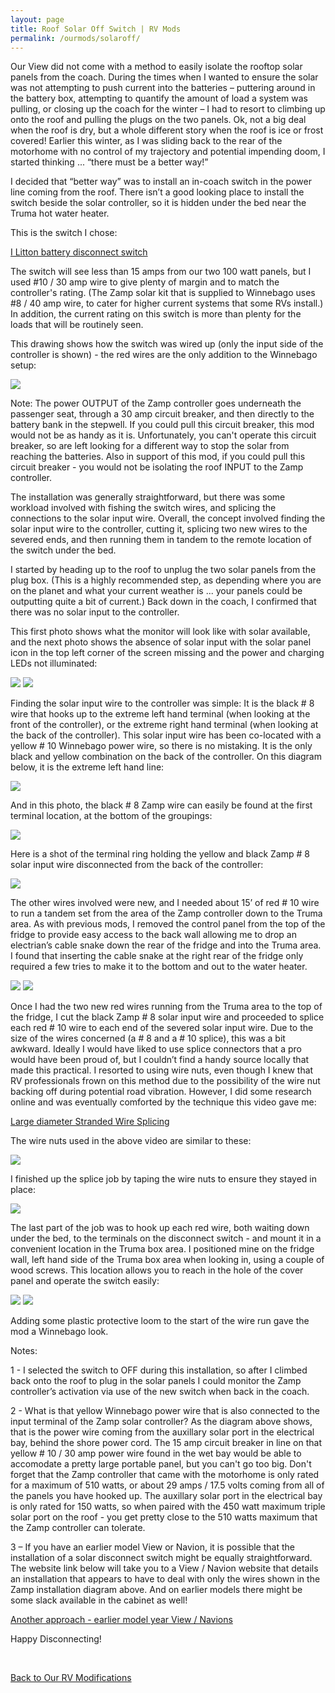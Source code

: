 ```yaml
---
layout: page
title: Roof Solar Off Switch | RV Mods
permalink: /ourmods/solaroff/
---
```

Our View did not come with a method to easily isolate the rooftop solar panels from the coach.  During the times when I wanted to ensure the solar was not attempting to push current into the batteries – puttering around in the battery box, attempting to quantify the amount of load a system was pulling, or closing up the coach for the winter – I had to resort to climbing up onto the roof and pulling the plugs on the two panels.  Ok, not a big deal when the roof is dry, but a whole different story when the roof is ice or frost covered!  Earlier this winter, as I was sliding back to the rear of the motorhome with no control of my trajectory and potential impending doom, I started thinking ... “there must be a better way!”

I  decided that “better way” was to install an in-coach switch in the power line coming from the roof.  There isn’t a good looking place to install the switch beside the solar controller, so it is hidden under the bed near the Truma hot water heater.  

This is the switch I chose:

<a href = "https://www.amazon.ca/gp/product/B097JHCXD5/ref=ppx_yo_dt_b_asin_title_o00_s01?ie=UTF8&th=1 " target="_blank">I Litton battery disconnect switch </a>

The switch will see less than 15 amps from our two 100 watt panels, but I used #10 / 30 amp wire to give plenty of margin and to match the controller's rating.  (The Zamp solar kit that is supplied to Winnebago uses #8 / 40 amp wire, to cater for higher current systems that some RVs install.)  In addition, the current rating on this switch is more than plenty for the loads that will be routinely seen.

This drawing shows how the switch was wired up (only the input side of the controller is shown) - the red wires are the only addition to the Winnebago setup:

<img src="/assets/websolardiagramV2.jpg"/>

Note:  The power OUTPUT of the Zamp controller goes underneath the passenger seat, through a 30 amp circuit breaker, and then directly to the battery bank in the stepwell.  If you could pull this circuit breaker, this mod would not be as handy as it is.  Unfortunately, you can't operate this circuit breaker, so are left looking for a different way to stop the solar from reaching the batteries.  Also in support of this mod, if you could pull this circuit breaker - you would not be isolating the roof INPUT to the Zamp controller.

The installation was generally straightforward, but there was some workload involved with fishing the switch wires, and splicing the connections to the solar input wire.  Overall, the concept involved finding the solar input wire to the controller, cutting it, splicing two new wires to the severed ends, and then running them in tandem to the remote location of the switch under the bed.

I started by heading up to the roof to unplug the two solar panels from the plug box.  (This is a highly recommended step, as depending where you are on the planet and what your current weather is ... your panels could be outputting quite a bit of current.)  Back down in the coach, I confirmed that there was no solar input to the controller.  

This first photo shows what the monitor will look like with solar available, and the next photo shows the absence of solar input with the solar panel icon in the top left corner of the screen missing and the power and charging LEDs not illuminated:

<img src="/assets/websolaroff6.jpg"/>

<img src="/assets/websolaroff7.jpg"/>

Finding the solar input wire to the controller was simple:  It is the black # 8 wire that hooks up to the extreme left hand terminal (when looking at the front of the controller), or the extreme right hand terminal (when looking at the back of the controller).  This solar input wire has been co-located with a yellow # 10 Winnebago power wire, so there is no mistaking.  It is the only black and yellow combination on the back of the controller.  On this diagram below, it is the extreme left hand line:

<img src="/assets/websolardiagram.jpg"/>

And in this photo, the black # 8 Zamp wire can easily be found at the first terminal location, at the bottom of the groupings:

<img src="/assets/websolaroff8.jpg"/>

Here is a shot of the terminal ring holding the yellow and black Zamp # 8 solar input wire disconnected from the back of the controller:

<img src="/assets/websolaroff9.jpg"/>

The other wires involved were new, and I needed about 15’ of red # 10 wire to run a tandem set from the area of the Zamp controller down to the Truma area.  As with previous mods, I removed the control panel from the top of the fridge to provide easy access to the back wall allowing me to drop an electrian’s cable snake down the rear of the fridge and into the Truma area.  I found that inserting the cable snake at the right rear of the fridge only required a few tries to make it to the bottom and out to the water heater.

<img src="/assets/websolaroff3.jpg"/>

<img src="/assets/websolaroff5.jpg"/>

Once I had the two new red wires running from the Truma area to the top of the fridge, I cut the black Zamp # 8 solar input wire and proceeded to splice each red # 10 wire to each end of the severed solar input wire.  Due to the size of the wires concerned (a # 8 and a # 10 splice), this was a bit awkward.  Ideally I would have liked to use splice connectors that a pro would have been proud of, but I couldn’t find a handy source locally that made this practical.  I resorted to using wire nuts, even though I knew that RV professionals frown on this method due to the possibility of the wire nut backing off during potential road vibration.  However, I did some research online and was eventually comforted by the technique this video gave me:

<a href = "https://www.youtube.com/watch?v=Ha2KEKzvJL8 " target="_blank">Large diameter Stranded Wire Splicing </a>

The wire nuts used in the above video are similar to these:

<img src="/assets/websolaroff14.jpg"/>

I finished up the splice job by taping the wire nuts to ensure they stayed in place:

<img src="/assets/websolaroff11.jpg"/>

The last part of the job was to hook up each red wire, both waiting down under the bed, to the terminals on the disconnect switch - and mount it in a convenient location in the Truma box area.  I positioned mine on the fridge wall, left hand side of the Truma box area when looking in, using a couple of wood screws.  This location allows you to reach in the hole of the cover panel and operate the switch easily:

<img src="/assets/websolaroff12.jpg"/>

<img src="/assets/websolaroff15.jpg"/>

Adding some plastic protective loom to the start of the wire run gave the mod a Winnebago look.

Notes:

1 - I selected the switch to OFF during this installation, so after I climbed back onto the roof to plug in the solar panels I could monitor the Zamp controller’s activation via use of the new switch when back in the coach.

2 - What is that yellow Winnebago power wire that is also connected to the input terminal of the Zamp solar controller?  As the diagram above shows, that is the power wire coming from the auxillary solar port in the electrical bay, behind the shore power cord.  The 15 amp circuit breaker in line on that yellow # 10 / 30 amp power wire found in the wet bay would be able to accomodate a pretty large portable panel, but you can't go too big.  Don't forget that the Zamp controller that came with the motorhome is only rated for a maximum of 510 watts, or about 29 amps / 17.5 volts coming from all of the panels you have hooked up.  The auxillary solar port in the electrical bay is only rated for 150 watts, so when paired with the 450 watt maximum triple solar port on the roof - you get pretty close to the 510 watts maximum that the Zamp controller can tolerate.

3 – If you have an earlier model View or Navion, it is possible that the installation of a solar disconnect switch might be equally straightforward.  The website link below will take you to a View / Navion website that details an installation that appears to have to deal with only the wires shown in the Zamp installation diagram above.  And on earlier models there might be some slack available in the cabinet as well!

<a href = "https://www.viewnavion.com/mods/solar-disconnect-switch " target="_blank">Another approach - earlier model year View / Navions </a>

Happy Disconnecting!

<br>

[Back to Our RV Modifications](/ourmods/)

